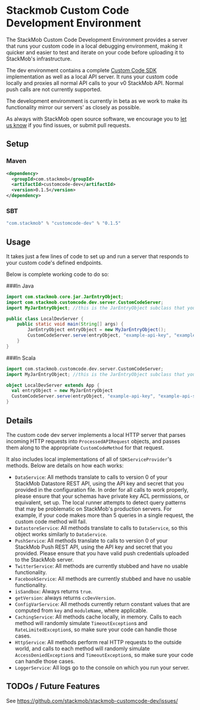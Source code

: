 # Stackmob Custom Code Development Environment

The StackMob Custom Code Development Environment provides a server that runs your custom code in a local debugging environment, making it quicker and easier to test and iterate on your code before uploading it to StackMob's infrastructure.

The dev environment contains a complete [Custom Code SDK](https://github.com/stackmob/stackmob-customcode-sdk) implementation as well as a local API server. It runs your custom code locally and proxies all normal API calls to your v0 StackMob API. Normal push calls are not currently supported.

The development enviromment is currently in beta as we work to make its functionality mirror our servers' as closely as possible.

As always with StackMob open source software, we encourage you to [let us know](https://github.com/stackmob/stackmob-customcode-dev/issues) if you find issues, or submit pull requests.

## Setup

### Maven

```xml
<dependency>
  <groupId>com.stackmob</groupId>
  <artifactId>customcode-dev</artifactId>
  <version>0.1.5</version>
</dependency>
```

### SBT

```scala
"com.stackmob" % "customcode-dev" % "0.1.5"
```

## Usage

It takes just a few lines of code to set up and run a server that responds to your custom code's defined endpoints.

Below is complete working code to do so:

###In Java

```java
import com.stackmob.core.jar.JarEntryObject;
import com.stackmob.customcode.dev.server.CustomCodeServer;
import MyJarEntryObject; //this is the JarEntryObject subclass that you've created

public class LocalDevServer {
    public static void main(String[] args) {
        JarEntryObject entryObject = new MyJarEntryObject();
        CustomCodeServer.serve(entryObject, "example-api-key", "example-api-secret", 8080);
    }
}
```

###In Scala

```scala
import com.stackmob.customcode.dev.server.CustomCodeServer;
import MyJarEntryObject; //this is the JarEntryObject subclass that you've created

object LocalDevServer extends App {
  val entryObject = new MyJarEntryObject
  CustomCodeServer.serve(entryObject, "example-api-key", "example-api-secret", 8080)
}
```

## Details

The custom code dev server implements a local HTTP server that parses incoming HTTP requests into `ProcessedAPIRequest` objects, and passes them along to the appropriate `CustomCodeMethod` for that request.

It also includes local implementations of all of `SDKServiceProvider`'s methods. Below are details on how each works:

* `DataService`: All methods translate to calls to version 0 of your StackMob Datastore REST API, using the API key and secret that you provided in the configuration file. In order for all calls to work properly, please ensure that your schemas have private key ACL permissions, or equivalent, set up. The local runner attempts to detect query patterns that may be problematic on StackMob's production servers. For example, if your code makes more than 5 queries in a single request, the custom code method will fail.
* `DatastoreService`: All methods translate to calls to `DataService`, so this object works similarly to `DataService`.
* `PushService`: All methods translate to calls to version 0 of your StackMob Push REST API, using the API key and secret that you provided. Please ensure that you have valid push credentials uploaded to the StackMob server.
* `TwitterService`: All methods are currently stubbed and have no usable functionality.
* `FacebookService`: All methods are currently stubbed and have no usable functionality.
* `isSandbox`: Always returns `true`.
* `getVersion`: always returns `ccDevVersion`.
* `ConfigVarService`: All methods currently return constant values that are computed from `key` and `moduleName`, where applicable.
* `CachingService`: All methods cache locally, in memory. Calls to each method will randomly simulate `TimeoutException`s and `RateLimitedException`s, so make sure your code can handle those cases.
* `HttpService`: All methods perform real HTTP requests to the outside world, and calls to each method will randomly simulate `AccessDeniedException`s and `TimeoutException`s, so make sure your code can handle those cases.
* `LoggerService`: All logs go to the console on which you run your server.

## TODOs / Future Features

See https://github.com/stackmob/stackmob-customcode-dev/issues/
